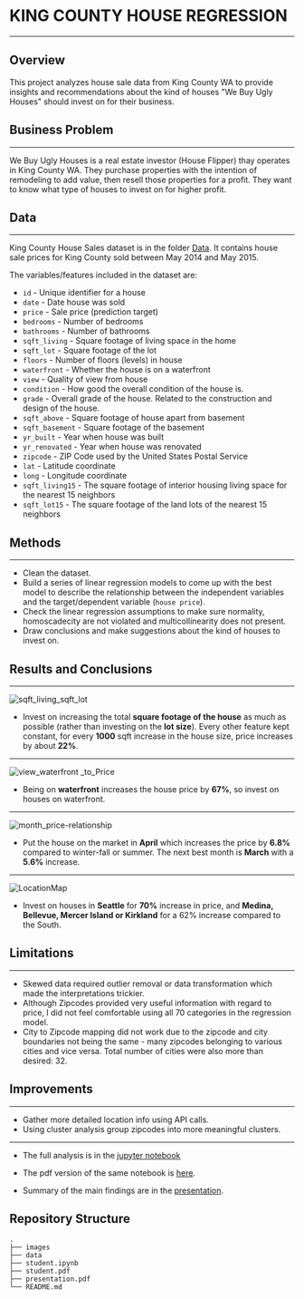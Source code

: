# KING COUNTY HOUSE REGRESSION
***
## Overview
This project analyzes house sale data from King County WA to provide insights and recommendations about the kind of houses "We Buy Ugly Houses" should invest on for their business.  

## Business Problem
***
We Buy Ugly Houses is a real estate investor (House Flipper) thay operates in King County WA. They purchase properties with the intention of remodeling to add value, then resell those properties for a profit. They want to know what type of houses to invest on for higher profit.

## Data
***
King County House Sales dataset is in the folder [Data](https://github.com/erdemiraysu/KingCountySales_Regression_Project2/tree/master/data). It contains house sale prices for King County sold between May 2014 and May 2015.

The variables/features included in the dataset are:

* `id` - Unique identifier for a house
* `date` - Date house was sold
* `price` - Sale price (prediction target)
* `bedrooms` - Number of bedrooms
* `bathrooms` - Number of bathrooms
* `sqft_living` - Square footage of living space in the home
* `sqft_lot` - Square footage of the lot
* `floors` - Number of floors (levels) in house
* `waterfront` - Whether the house is on a waterfront
* `view` - Quality of view from house
* `condition` - How good the overall condition of the house is. 
* `grade` - Overall grade of the house. Related to the construction and design of the house.
* `sqft_above` - Square footage of house apart from basement
* `sqft_basement` - Square footage of the basement
* `yr_built` - Year when house was built
* `yr_renovated` - Year when house was renovated
* `zipcode` - ZIP Code used by the United States Postal Service
* `lat` - Latitude coordinate
* `long` - Longitude coordinate
* `sqft_living15` - The square footage of interior housing living space for the nearest 15 neighbors
* `sqft_lot15` - The square footage of the land lots of the nearest 15 neighbors

## Methods
*** 
* Clean the dataset.
* Build a series of linear regression models to come up with the best model to describe the relationship between the independent variables and the target/dependent variable (`house price`). 
* Check the linear regression assumptions to make sure normality, homoscadecity are not violated and multicollinearity does not present.
* Draw conclusions and make suggestions about the kind of houses to invest on. 

## Results and Conclusions

***
![sqft_living_sqft_lot](https://user-images.githubusercontent.com/61121277/186287087-e670c50b-cae7-4ef3-b8b3-84fde0550442.png)
* Invest on increasing the total **square footage of the house** as much as possible (rather than investing on the **lot size**). Every other feature kept constant, for every **1000** sqft increase in the house size, price increases by about **22%**.

***
![view_waterfront _to_Price](https://user-images.githubusercontent.com/61121277/186290603-ac13b86d-bd46-4d1b-9eda-27ea75c56912.png)
* Being on **waterfront** increases the house price by **67%**, so invest on houses on waterfront. 

***
![month_price-relationship](https://user-images.githubusercontent.com/61121277/186296143-88aecf0f-104f-4fad-adcf-d7515c878b03.png)
* Put the house on the market in **April** which increases the price by **6.8%** compared to winter-fall or summer. The next best month is **March** with a **5.6%** increase. 

***
![LocationMap](https://user-images.githubusercontent.com/61121277/186287329-6817dec1-a8bd-4d6b-b1b3-01578f44e9fd.png)
* Invest on houses in **Seattle** for **70%** increase in price, and **Medina, Bellevue, Mercer Island or Kirkland** for a 62% increase compared to the South.


## Limitations 
***
* Skewed data required outlier removal or data transformation which made the interpretations trickier. 
* Although Zipcodes provided very useful information with regard to price, I did not feel comfortable using all 70 categories in the regression model. 
* City to Zipcode mapping did not work due to the zipcode and city boundaries not being the same - many zipcodes belonging to various cities and vice versa. Total number of cities were also more than desired: 32. 

## Improvements
***
* Gather more detailed location info using API calls. 
* Using cluster analysis group zipcodes into more meaningful clusters. 

***
* The full analysis is in the [jupyter notebook](https://github.com/erdemiraysu/KingCountySales_Regression_Project2/tree/master/student.ipynb)

* The pdf version of the same notebook is [here](https://github.com/erdemiraysu/KingCountySales_Regression_Project2/tree/master/student.pdf). 

* Summary of the main findings are in the [presentation](https://github.com/erdemiraysu/Movies_EDA_Project1/blob/Presentation.pdf). 

## Repository Structure
    .
    ├── images 
    ├── data 
    ├── student.ipynb     
    ├── student.pdf 
    ├── presentation.pdf                                             
    └── README.md   

